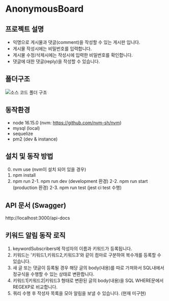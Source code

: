 # AnonymousBoard

## 프로젝트 설명

- 익명으로 게시물과 댓글(comment)을 작성할 수 있는 게시판 입니다.
- 게시물 작성시에는 비밀번호를 입력합니다.
- 게시물 수정/삭제시에는 작성시에 입력한 비밀번호를 확인합니다.
- 댓글에 대한 댓글(reply)을 작성할 수 있습니다.

## 폴더구조

![소스 코드 폴더 구조](./src_foldertree.jpg)

## 동작환경

- node 16.15.0 (nvm: https://github.com/nvm-sh/nvm)
- mysql (local)
- sequelize
- pm2 (dev & instance)

## 설치 및 동작 방법

0. nvm use (nvm이 설치 되어 있을 경우)
1. npm install
2. npm run
   2-1. npm run dev (development 환경)
   2-2. npm run start (production 환경)
   2-3. npm run test (jest ci test 수행)

## API 문서 (Swagger)

http://localhost:3000/api-docs

## 키워드 알림 동작 로직

1. keywordSubscribers에 작성자의 이름과 키워드가 등록됩니다.
2. 키워드는 '키워드1,키워드2,키워드3'와 같이 컴마로 구분하여 복수개를 등록할 수 있습니다.
3. 새 글 또는 댓글이 등록될 경우 해당 글의 body(내용)를 따로 가져와서 SQL내에서 정규식을 수행할 수 있는 상태로 변환합니다.
4. 키워드1|키워드2|키워드3 형태로 변환된 글의 body(내용)을 SQL WHERE문에서 REGEXP로 비교합니다.
5. 쿼리 수행 후 작성자 목록을 모아 알림을 보낼 수 있습니다. (현재 미구현)

